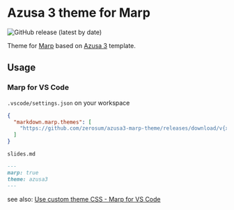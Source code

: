 # Azusa 3 theme for Marp

![GitHub release (latest by date)](https://img.shields.io/github/v/release/zerosum/azusa3-marp-theme)

Theme for [Marp](https://marp.app/) based on [Azusa 3](https://azusa3.sanographix.net/) template.

## Usage

### Marp for VS Code

`.vscode/settings.json` on your workspace
```json
{
  "markdown.marp.themes": [
    "https://github.com/zerosum/azusa3-marp-theme/releases/download/v{x.y.z}/azusa3.css"
  ]
}
```

`slides.md`
```markdown
---
marp: true
theme: azusa3
---

```

see also: [Use custom theme CSS - Marp for VS Code](https://github.com/marp-team/marp-vscode#use-custom-theme-css-%EF%B8%8F)
